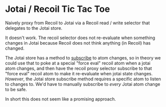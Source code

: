 # Jotai / Recoil Tic Tac Toe

Naively proxy from Recoil to Jotai via a Recoil read / write selector that delegates to the Jotai store.

It doesn't work. The recoil selector does not re-evaluate when something changes in Jotai because Recoil does not think anything (in Recoil) has changed.

The Jotai store has a method to [subscribe](https://github.com/pmndrs/jotai/blob/main/src/vanilla/store.ts#L621) to atom changes, so in theory we could use that to poke at a special "force eval" recoil atom when a jotai atom changes, and then have the recoil proxy selector subscribe to that "force eval" recoil atom to make it re-evaluate when jotai state changes. _However_, the Jotai store subscribe method requires a specific atom to listen to changes to. We'd have to manually subscribe to _every_ Jotai atom change to be safe.

In short this does not seem like a promising approach.
